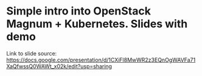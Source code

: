 # Simple intro into OpenStack Magnum + Kubernetes. Slides with demo 

Link to slide source: https://docs.google.com/presentation/d/1CXiFl8MwWR2z3EQnOgWAVFa71XaQfwssQ0WAWt_x02k/edit?usp=sharing
